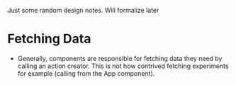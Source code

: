 
Just some random design notes. Will formalize later


# Fetching Data

 - Generally, components are responsible for fetching data they need by calling an action creator. This is not how contrived fetching experiments for example (calling from the App component).

